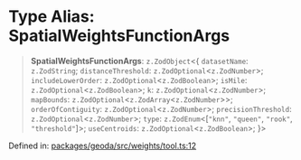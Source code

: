 # Type Alias: SpatialWeightsFunctionArgs

> **SpatialWeightsFunctionArgs**: `z.ZodObject`\<\{ `datasetName`: `z.ZodString`; `distanceThreshold`: `z.ZodOptional`\<`z.ZodNumber`\>; `includeLowerOrder`: `z.ZodOptional`\<`z.ZodBoolean`\>; `isMile`: `z.ZodOptional`\<`z.ZodBoolean`\>; `k`: `z.ZodOptional`\<`z.ZodNumber`\>; `mapBounds`: `z.ZodOptional`\<`z.ZodArray`\<`z.ZodNumber`\>\>; `orderOfContiguity`: `z.ZodOptional`\<`z.ZodNumber`\>; `precisionThreshold`: `z.ZodOptional`\<`z.ZodNumber`\>; `type`: `z.ZodEnum`\<\[`"knn"`, `"queen"`, `"rook"`, `"threshold"`\]\>; `useCentroids`: `z.ZodOptional`\<`z.ZodBoolean`\>; \}\>

Defined in: [packages/geoda/src/weights/tool.ts:12](https://github.com/GeoDaCenter/openassistant/blob/2c7e2a603db0fcbd6603996e5ea15006191c5f7f/packages/geoda/src/weights/tool.ts#L12)
